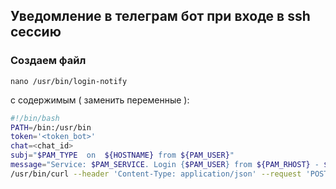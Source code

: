 ## Уведомление в телеграм бот при входе в ssh сессию


### Создаем файл 
```
nano /usr/bin/login-notify 
```
с содержимым ( заменить переменные ):

```bash
#!/bin/bash
PATH=/bin:/usr/bin
token='<token_bot>'
chat=<chat_id>
subj="$PAM_TYPE  on  ${HOSTNAME} from ${PAM_USER}"
message="Service: $PAM_SERVICE. Login {$PAM_USER} from ${PAM_RHOST} - $(date)"
/usr/bin/curl --header 'Content-Type: application/json' --request 'POST' --data "{\"chat_id\":\"${chat}\",\"text\":\"${subj}\n${message}\"}" "https://api.telegram.org/bot${token}/sendMessage"
```